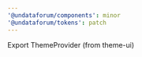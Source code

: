 ```yaml
---
'@undataforum/components': minor
'@undataforum/tokens': patch
---
```


Export ThemeProvider (from theme-ui)
